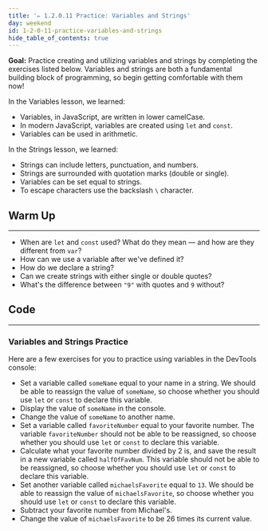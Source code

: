 ```yaml
---
title: '✏️ 1.2.0.11 Practice: Variables and Strings'
day: weekend
id: 1-2-0-11-practice-variables-and-strings
hide_table_of_contents: true
---
```


**Goal:** Practice creating and utilizing variables and strings by completing the exercises listed below. Variables and strings are both a fundamental building block of programming, so begin getting comfortable with them now!

In the Variables lesson, we learned:

* Variables, in JavaScript, are written in lower camelCase.
* In modern JavaScript, variables are created using `let` and `const`.
* Variables can be used in arithmetic.

In the Strings lesson, we learned:

* Strings can include letters, punctuation, and numbers.
* Strings are surrounded with quotation marks (double or single).
* Variables can be set equal to strings.
* To escape characters use the backslash `\` character.

## Warm Up
---

* When are `let` and `const` used? What do they mean — and how are they different from `var`?
* How can we use a variable after we've defined it?
* How do we declare a string?
* Can we create strings with either single or double quotes?
* What's the difference between `"9"` with quotes and `9` without?

## Code
---

### Variables and Strings Practice

Here are a few exercises for you to practice using variables in the DevTools console:

* Set a variable called `someName` equal to your name in a string. We should be able to reassign the value of `someName`, so choose whether you should use `let` or `const` to declare this variable.
* Display the value of `someName` in the console.
* Change the value of `someName` to another name.
* Set a variable called `favoriteNumber` equal to your favorite number. The variable `favoriteNumber` should not be able to be reassigned, so choose whether you should use `let` or `const` to declare this variable.
* Calculate what your favorite number divided by 2 is, and save the result in a new variable called `halfOfFavNum`. This variable should not be able to be reassigned, so choose whether you should use `let` or `const` to declare this variable.
* Set another variable called `michaelsFavorite` equal to `13`. We should be able to reassign the value of `michaelsFavorite`, so choose whether you should use `let` or `const` to declare this variable.
* Subtract your favorite number from Michael's.
* Change the value of `michaelsFavorite` to be 26 times its current value.
